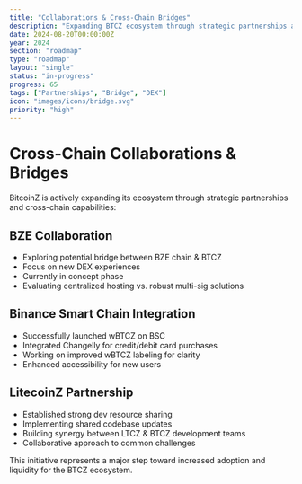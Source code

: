 ```yaml
---
title: "Collaborations & Cross-Chain Bridges"
description: "Expanding BTCZ ecosystem through strategic partnerships and bridges"
date: 2024-08-20T00:00:00Z
year: 2024
section: "roadmap"
type: "roadmap"
layout: "single"
status: "in-progress"
progress: 65
tags: ["Partnerships", "Bridge", "DEX"]
icon: "images/icons/bridge.svg"
priority: "high"
---
```


# Cross-Chain Collaborations & Bridges

BitcoinZ is actively expanding its ecosystem through strategic partnerships and cross-chain capabilities:

## BZE Collaboration
- Exploring potential bridge between BZE chain & BTCZ
- Focus on new DEX experiences
- Currently in concept phase
- Evaluating centralized hosting vs. robust multi-sig solutions

## Binance Smart Chain Integration
- Successfully launched wBTCZ on BSC
- Integrated Changelly for credit/debit card purchases
- Working on improved wBTCZ labeling for clarity
- Enhanced accessibility for new users

## LitecoinZ Partnership
- Established strong dev resource sharing
- Implementing shared codebase updates
- Building synergy between LTCZ & BTCZ development teams
- Collaborative approach to common challenges

This initiative represents a major step toward increased adoption and liquidity for the BTCZ ecosystem.

